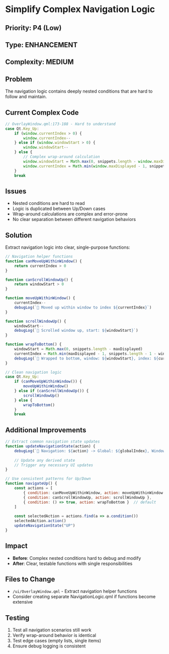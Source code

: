 # Simplify Complex Navigation Logic

## Priority: P4 (Low)
## Type: ENHANCEMENT
## Complexity: MEDIUM

## Problem
The navigation logic contains deeply nested conditions that are hard to follow and maintain.

## Current Complex Code
```javascript
// OverlayWindow.qml:173-188 - Hard to understand
case Qt.Key_Up:
    if (window.currentIndex > 0) {
        window.currentIndex--
    } else if (window.windowStart > 0) {
        window.windowStart--
    } else {
        // Complex wrap-around calculation
        window.windowStart = Math.max(0, snippets.length - window.maxDisplayed)
        window.currentIndex = Math.min(window.maxDisplayed - 1, snippets.length - 1 - window.windowStart)
    }
    break
```

## Issues
- Nested conditions are hard to read
- Logic is duplicated between Up/Down cases
- Wrap-around calculations are complex and error-prone
- No clear separation between different navigation behaviors

## Solution
Extract navigation logic into clear, single-purpose functions:

```javascript
// Navigation helper functions
function canMoveUpWithinWindow() {
    return currentIndex > 0
}

function canScrollWindowUp() {
    return windowStart > 0
}

function moveUpWithinWindow() {
    currentIndex--
    debugLog(`🎯 Moved up within window to index ${currentIndex}`)
}

function scrollWindowUp() {
    windowStart--
    debugLog(`🎯 Scrolled window up, start: ${windowStart}`)
}

function wrapToBottom() {
    windowStart = Math.max(0, snippets.length - maxDisplayed)
    currentIndex = Math.min(maxDisplayed - 1, snippets.length - 1 - windowStart)
    debugLog(`🎯 Wrapped to bottom, window: ${windowStart}, index: ${currentIndex}`)
}

// Clean navigation logic
case Qt.Key_Up:
    if (canMoveUpWithinWindow()) {
        moveUpWithinWindow()
    } else if (canScrollWindowUp()) {
        scrollWindowUp()
    } else {
        wrapToBottom()
    }
    break
```

## Additional Improvements
```javascript
// Extract common navigation state updates
function updateNavigationState(action) {
    debugLog(`🔵 Navigation: ${action} -> Global: ${globalIndex}, Window: ${windowStart}-${windowStart + maxDisplayed - 1}`)
    
    // Update any derived state
    // Trigger any necessary UI updates
}

// Use consistent patterns for Up/Down
function navigateUp() {
    const actions = [
        { condition: canMoveUpWithinWindow, action: moveUpWithinWindow },
        { condition: canScrollWindowUp, action: scrollWindowUp },
        { condition: () => true, action: wrapToBottom }  // default
    ]
    
    const selectedAction = actions.find(a => a.condition())
    selectedAction.action()
    updateNavigationState("UP")
}
```

## Impact
- **Before**: Complex nested conditions hard to debug and modify
- **After**: Clear, testable functions with single responsibilities

## Files to Change
- `/ui/OverlayWindow.qml` - Extract navigation helper functions
- Consider creating separate NavigationLogic.qml if functions become extensive

## Testing
1. Test all navigation scenarios still work
2. Verify wrap-around behavior is identical
3. Test edge cases (empty lists, single items)
4. Ensure debug logging is consistent
